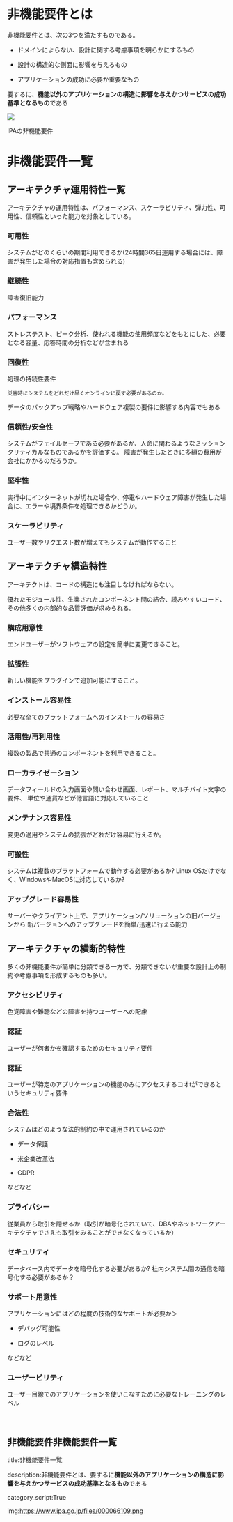 

# 非機能要件とは

非機能要件とは、次の3つを満たすものである。

- ドメインによらない、設計に関する考慮事項を明らかにするもの

- 設計の構造的な側面に影響を与えるもの

- アプリケーションの成功に必要か重要なもの

要するに、**機能以外のアプリケーションの構造に影響を与えかつサービスの成功基準となるもの**である

<img src="https://www.ipa.go.jp/files/000066109.png">

IPAの非機能要件

# 非機能要件一覧

## アーキテクチャ運用特性一覧

アーキテクチャの運用特性は、パフォーマンス、スケーラビリティ、弾力性、可用性、信頼性といった能力を対象としている。

### 可用性

システムがどのくらいの期間利用できるか(24時間365日運用する場合には、障害が発生した場合の対応措置も含められる)


### 継続性

障害復旧能力

### パフォーマンス

ストレステスト、ピーク分析、使われる機能の使用頻度などをもとにした、必要となる容量、応答時間の分析などが含まれる

### 回復性

処理の持続性要件

```
災害時にシステムをどれだけ早くオンラインに戻す必要があるのか。
```

データのバックアップ戦略やハードウェア複製の要件に影響する内容でもある

### 信頼性/安全性

システムがフェイルセーフである必要があるか、人命に関わるようなミッションクリティカルなものであるかを評価する。
障害が発生したときに多額の費用が会社にかかるのだろうか。

### 堅牢性

実行中にインターネットが切れた場合や、停電やハードウェア障害が発生した場合に、エラーや境界条件を処理できるかどうか。

### スケーラビリティ

ユーザー数やリクエスト数が増えてもシステムが動作すること



## アーキテクチャ構造特性

アーキテクトは、コードの構造にも注目しなければならない。

優れたモジュール性、生業されたコンポーネント間の結合、読みやすいコード、その他多くの内部的な品質評価が求められる。

### 構成用意性

エンドユーザーがソフトウェアの設定を簡単に変更できること。

### 拡張性

新しい機能をプラグインで追加可能にすること。

### インストール容易性

必要な全てのプラットフォームへのインストールの容易さ

### 活用性/再利用性

複数の製品で共通のコンポーネントを利用できること。

### ローカライゼーション

データフィールドの入力画面や問い合わせ画面、レポート、マルチバイト文字の要件、
単位や通貨などが他言語に対応していること

### メンテナンス容易性

変更の適用やシステムの拡張がどれだけ容易に行えるか。

### 可搬性

システムは複数のプラットフォームで動作する必要があるか?
Linux OSだけでなく、WindowsやMacOSに対応しているか?

### アップグレード容易性

サーバーやクライアント上で、アプリケーション/ソリューションの旧バージョンから
新バージョンへのアップグレードを簡単/迅速に行える能力



## アーキテクチャの横断的特性

多くの非機能要件が簡単に分類できる一方で、分類できないが重要な設計上の制約や考慮事項を形成するものも多い。

### アクセシビリティ

色覚障害や難聴などの障害を持つユーザーへの配慮

### 認証

ユーザーが何者かを確認するためのセキュリティ要件

### 認証

ユーザーが特定のアプリケーションの機能のみにアクセスするコオtができるというセキュリティ要件

### 合法性

システムはどのような法的制約の中で運用されているのか

- データ保護

- 米企業改革法

- GDPR

などなど

### プライバシー

従業員から取引を隠せるか（取引が暗号化されていて、DBAやネットワークアーキテクチャでさえも取引をみることができなくなっているか）

### セキュリティ

データベース内でデータを暗号化する必要があるか?
社内システム間の通信を暗号化する必要があるか？

### サポート用意性

アプリケーションにはどの程度の技術的なサポートが必要か＞

- デバッグ可能性

- ログのレベル

などなど

### ユーザービリティ

ユーザー目線でのアプリケーションを使いこなすために必要なトレーニングのレベル




　





















## 非機能要件非機能要件一覧

title:非機能要件一覧

description:非機能要件とは、要するに**機能以外のアプリケーションの構造に影響を与えかつサービスの成功基準となるもの**である

category_script:True

img:https://www.ipa.go.jp/files/000066109.png


